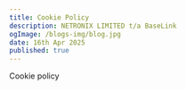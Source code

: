 ```yaml
---
title: Cookie Policy
description: NETRONIX LIMITED t/a BaseLink
ogImage: /blogs-img/blog.jpg
date: 16th Apr 2025
published: true
---
```


Cookie policy
